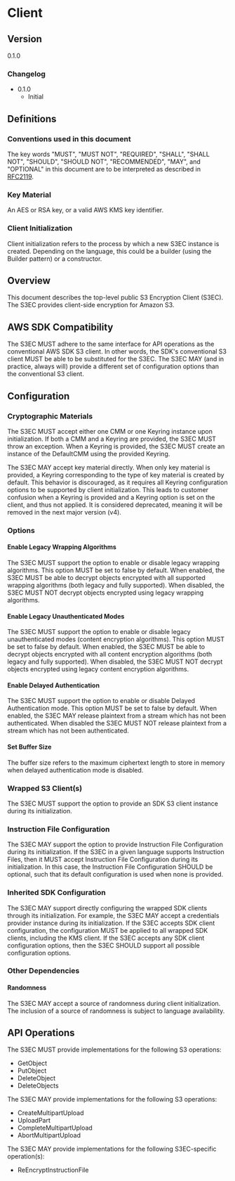 # Client

## Version

0.1.0

### Changelog

- 0.1.0
  - Initial

## Definitions

### Conventions used in this document

The key words "MUST", "MUST NOT", "REQUIRED", "SHALL", "SHALL NOT", "SHOULD", "SHOULD NOT", "RECOMMENDED", "MAY", and "OPTIONAL"
in this document are to be interpreted as described in [RFC2119](https://tools.ietf.org/html/rfc2119).

### Key Material

An AES or RSA key, or a valid AWS KMS key identifier.

### Client Initialization

Client initialization refers to the process by which a new S3EC instance is created.
Depending on the language, this could be a builder (using the Builder pattern) or a constructor.

## Overview

This document describes the top-level public S3 Encryption Client (S3EC). 
The S3EC provides client-side encryption for Amazon S3.

## AWS SDK Compatibility

The S3EC MUST adhere to the same interface for API operations as the conventional AWS SDK S3 client. 
In other words, the SDK's conventional S3 client MUST be able to be substituted for the S3EC. 
The S3EC MAY (and in practice, always will) provide a different set of configuration options than the conventional S3 client.

## Configuration

### Cryptographic Materials

The S3EC MUST accept either one CMM or one Keyring instance upon initialization.
If both a CMM and a Keyring are provided, the S3EC MUST throw an exception.
When a Keyring is provided, the S3EC MUST create an instance of the DefaultCMM using the provided Keyring. 

The S3EC MAY accept key material directly. 
When only key material is provided, a Keyring corresponding to the type of key material is created by default.
This behavior is discouraged, as it requires all Keyring configuration options to be supported by client initialization. 
This leads to customer confusion when a Keyring is provided and a Keyring option is set on the client, and thus not applied.
It is considered deprecated, meaning it will be removed in the next major version (v4). 

### Options

#### Enable Legacy Wrapping Algorithms

The S3EC MUST support the option to enable or disable legacy wrapping algorithms. 
This option MUST be set to false by default. 
When enabled, the S3EC MUST be able to decrypt objects encrypted with all supported wrapping algorithms (both legacy and fully supported).
When disabled, the S3EC MUST NOT decrypt objects encrypted using legacy wrapping algorithms.

#### Enable Legacy Unauthenticated Modes

The S3EC MUST support the option to enable or disable legacy unauthenticated modes (content encryption algorithms).
This option MUST be set to false by default. 
When enabled, the S3EC MUST be able to decrypt objects encrypted with all content encryption algorithms (both legacy and fully supported).
When disabled, the S3EC MUST NOT decrypt objects encrypted using legacy content encryption algorithms.

#### Enable Delayed Authentication

The S3EC MUST support the option to enable or disable Delayed Authentication mode.
This option MUST be set to false by default. 
When enabled, the S3EC MAY release plaintext from a stream which has not been authenticated.
When disabled the S3EC MUST NOT release plaintext from a stream which has not been authenticated. 

#### Set Buffer Size

The buffer size refers to the maximum ciphertext length to store in memory when delayed authentication mode is disabled.

### Wrapped S3 Client(s)

The S3EC MUST support the option to provide an SDK S3 client instance during its initialization.

### Instruction File Configuration

The S3EC MAY support the option to provide Instruction File Configuration during its initialization.
If the S3EC in a given language supports Instruction Files, then it MUST accept Instruction File Configuration during its initialization.
In this case, the Instruction File Configuration SHOULD be optional, such that its default configuration is used when none is provided.

### Inherited SDK Configuration

The S3EC MAY support directly configuring the wrapped SDK clients through its initialization.
For example, the S3EC MAY accept a credentials provider instance during its initialization. 
If the S3EC accepts SDK client configuration, the configuration MUST be applied to all wrapped SDK clients, including the KMS client.
If the S3EC accepts any SDK client configuration options, then the S3EC SHOULD support all possible configuration options. 

### Other Dependencies

#### Randomness

The S3EC MAY accept a source of randomness during client initialization.
The inclusion of a source of randomness is subject to language availability. 

## API Operations

The S3EC MUST provide implementations for the following S3 operations:
* GetObject
* PutObject
* DeleteObject
* DeleteObjects

The S3EC MAY provide implementations for the following S3 operations:
* CreateMultipartUpload
* UploadPart
* CompleteMultipartUpload
* AbortMultipartUpload

The S3EC MAY provide implementations for the following S3EC-specific operation(s):
* ReEncryptInstructionFile